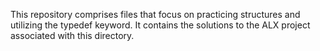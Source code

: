 This repository comprises files that focus on practicing structures and utilizing the typedef keyword. It contains the solutions to the ALX project associated with this directory.

